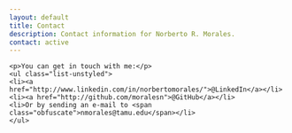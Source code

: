 ```yaml
---
layout: default
title: Contact
description: Contact information for Norberto R. Morales.
contact: active
---
```

<div class="contact">

	<p>You can get in touch with me:</p>
	<ul class="list-unstyled">
	<li><a href="http://www.linkedin.com/in/norbertomorales/">@LinkedIn</a></li> 
	<li><a href="http://github.com/moralesn">@GitHub</a></li>
	<li>Or by sending an e-mail to <span class="obfuscate">nmorales@tamu.edu</span></li>
	</ul>

</div>
